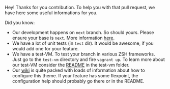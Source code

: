 Hey! Thanks for you contribution. To help you with that pull request,
we have here some useful informations for you.

Did you know:
  - Our development happens on `next` branch. So should yours. Please
    ensure your base is `next`. More information [here](https://github.com/bhilburn/powerlevel9k/wiki/Developer's-Guide).
  - We have a lot of unit tests (in `test` dir). It would be awesome,
    if you would add one for your feature.
  - We have a test-VM. To test your branch in various ZSH frameworks.
    Just go to the `test-vm` directory and fire `vagrant up`. To
    learn more about our test-VM consider the [README](https://github.com/bhilburn/powerlevel9k/tree/next/test-vm)
    in the test-vm folder.
  - Our [wiki](https://github.com/bhilburn/powerlevel9k/wiki) is quite packed with loads of information about how
    to configure this theme. If your feature has some flexpoint, the
    configuration help should probably go there or in the README.
